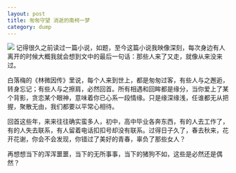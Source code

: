 ```yaml
---
layout: post
title: 匆匆守望 消逝的南柯一梦
category: dump
---
```

![](http://www.secsrc.org/image/psb.jpg)
记得很久之前读过一篇小说，如题，至今这篇小说我映像深刻，每次身边有人离开的时候大概我就会想到文中的最后一句话：那些人来了又走，就像从来没来过。

白落梅的《林微因传》里说，每个人来到世上，都是匆匆过客，有些人与之邂逅，转身忘记；有些人与之擦肩，必然回首。所有相遇和回眸都是缘分，当你爱上了某个背影，贪恋某个眼神，意味着你已心系一段情缘。只是缘深缘浅，任谁都无从把握，聚散无由，我们都要以平常心相待。

回首这些年，来来往往确实蛮多人，初中，高中毕业各奔东西，有的人去工作了，有的人失去联系，有人留着电话扣扣号却没有联系。过得日子久了，春去秋来，花开花谢，你会不会发现，你错过了美好的青春，辜负了那些女人？

再想想当下的浑浑噩噩，当下的无所事事，当下的猪狗不如，这些是必然还是偶然？